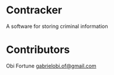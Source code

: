 # Contracker

A software for storing criminal information

# Contributors

Obi Fortune <gabrielobi.of@gmail.com>
